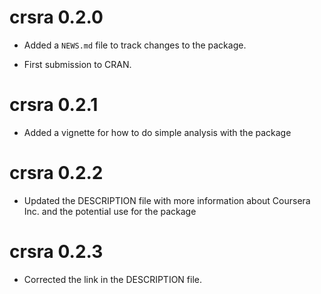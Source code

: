 # crsra 0.2.0

* Added a `NEWS.md` file to track changes to the package.

* First submission to CRAN.

# crsra 0.2.1

* Added a vignette for how to do simple analysis with the package

# crsra 0.2.2

* Updated the DESCRIPTION file with more information about Coursera Inc. and 
the potential use for the package

# crsra 0.2.3

* Corrected the link in the DESCRIPTION file.
